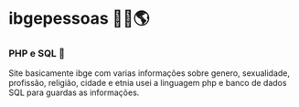 
# ibgepessoas 👨🏻🌎

### PHP e SQL  🐘

Site basicamente ibge com varias informações sobre genero, sexualidade, profissão, religião, cidade e etnia
usei a linguagem php e banco de dados SQL para guardas as informações.

